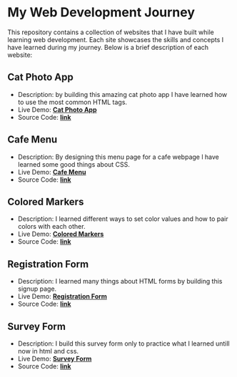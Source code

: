 # My Web Development Journey

This repository contains a collection of websites that I have built while learning web development. Each site showcases the skills and concepts I have learned during my journey. Below is a brief description of each website:

## Cat Photo App
-   Description: by building this amazing cat photo app I have learned how to use the most common HTML tags.
-   Live Demo: [**Cat Photo App**](https://hixcoder.github.io/Cat-Photo-App/)
-   Source Code: [**link**](https://github.com/hixcoder/Cat-Photo-App)

## Cafe Menu
-   Description: By designing this menu page for a cafe webpage l have learned some good things about CSS.
-   Live Demo: [**Cafe Menu**](https://hixcoder.github.io/Cafe-Menu/)
-   Source Code: [**link**](https://github.com/hixcoder/Cafe-Menu)

## Colored Markers
-   Description: I learned different ways to set color values and how to pair colors with each other.
-   Live Demo: [**Colored Markers**](https://hixcoder.github.io/Colored-Markers/)
-   Source Code: [**link**](https://github.com/hixcoder/Colored-Markers)

## Registration Form
-   Description: I learned many things about HTML forms by building this signup page.
-   Live Demo: [**Registration Form**](https://hixcoder.github.io/Registration-Form/)
-   Source Code: [**link**](https://github.com/hixcoder/Registration-Form/tree/main)

## Survey Form
-   Description: I build this survey form only to practice what I learned untill now in html and css.
-   Live Demo: [**Survey Form**](https://hixcoder.github.io/Survey-Form/)
-   Source Code: [**link**](https://github.com/hixcoder/Survey-Form/tree/main)
